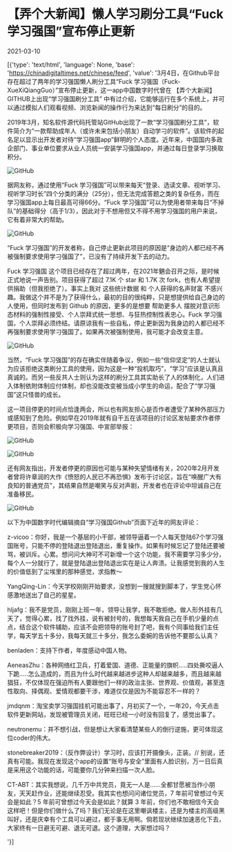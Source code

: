 # 【弄个大新闻】懒人学习刷分工具“Fuck学习强国”宣布停止更新

2021-03-10

[{'type': 'text/html', 'language': None, 'base': 'https://chinadigitaltimes.net/chinese/feed', 'value': '3月4日，在Github平台存在超过了两年的学习强国懒人刷分工具“Fuck 学习强国（Fuck-XueXiQiangGuo）”宣布停止更新，这一app中国数字时代曾在 【弄个大新闻】GITHUB上出现“学习强国刷分工具”  中有过介绍，它能够运行在多个系统上，并可以通过模拟人们观看视频、浏览新闻的操作行为来达到“每日刷分”的目的。



2019年3月，知名软件源代码托管站GitHub出现了一款“学习强国刷分工具”，软件简介为“一款帮助成年人（或许未来包括小朋友）自动学刁的软件”。该软件的起名足以显示出开发者对待“学习强国app”鲜明的个人态度。近年来，中国国内多政企部门、事业单位要求从业人员统一安装学习强国app，并通过每日登录学习换取积分。



![GitHub](https://chinadigitaltimes.net/chinese/files/2019/03/%E5%AD%A6%E4%B9%A0%E5%BC%BA%E5%9B%BD.jpg)

据网友称，通过使用“Fuck 学习强国”可以带来每天“登录、选读文章、视听学习、视听学习时长”四个分类的满分（25分），但无法完成答题之类的复杂任务，而在学习强国app上每日最高可得66分。“Fuck 学习强国”可以为使用者带来每日“不掉队”的基础得分（高于1/3），因此对于不想用但又不得不用学习强国的用户来说，它有着非常大的帮助。

![GitHub](https://chinadigitaltimes.net/chinese/files/2021/03/image-1615358824690.png)

“Fuck 学习强国”的开发者称，自己停止更新此项目的原因是“身边的人都已经不再被强制要求使用学刁强国了”，已没有了持续开发下去的动力。



Fuck 学习强国 这个项目已经存在了超过两年，在2021年魉会召开之际，是时候正式地说一声告别。项目获得了超过 7.1K 个 star 和 1.7K 次 fork，也有人希望提供捐助（但我拒绝了）。事实上我对 这些统计数据 和 个人获得的名声财富 不感兴趣。我做这个并不是为了获得什么，最初的目的很纯粹，只是想提供给自己身边的人使用，但同时发布到 Github 的原因，更多的是想要 帮助更多人 摆脱对意识形态材料的强制性接受、个人崇拜式统一思想、与狂热控制性表忠心。Fuck 学习强国，个人崇拜必须终结。请原谅我有一些自私，停止更新因为我身边的人都已经不再强制要求使用学刁强国了。如果再次被强制使用，我可能才会改变主意。



![GitHub](https://chinadigitaltimes.net/chinese/files/2021/03/image-1615359252031.png)

当然，“Fuck 学习强国”的存在确实伴随着争议，例如一些“信仰坚定”的人士就认为应该拒绝这类刷分工具的使用，因为这是一种“投机取巧”，“学习”应该是认真且真诚的。而另一些反共人士则认为这样的刷分工具其实助长了人的体制化，人们进入体制依附体制应付体制，却也没能改变被当成小学生的命运，配合了“学习强国”这只怪兽的成长。

这一项目停更的时间点恰逢两会，所以也有网友担心是否作者遭受了某种外部压力或感知到了危险。例如早在2019年就有自干五在该项目的讨论区发帖要求作者停更项目，否则会积极向学习强国、中宣部举报：

![GitHub](https://chinadigitaltimes.net/chinese/files/2021/03/image-1615359653480.png)

![GitHub](https://chinadigitaltimes.net/chinese/files/2021/03/image-1615359703921.png)

还有网友指出，开发者停更的原因也可能与某种失望情绪有关，2020年2月开发者曾将许章润的大作《愤怒的人民已不再恐惧》发布于讨论区，旨在“唤醒广大有良知的普通党员”，其结果自然是嘲笑与反对声剧，开发者也在评论中坦诚自己在准备移民。

![GitHub](https://chinadigitaltimes.net/chinese/files/2021/03/image-1615363134683.png)

以下为中国数字时代编辑摘自“学习强国Github”页面下近年的网友评论：



z-vicoo：你好，我是一个基层的小干部，被领导逼着一个人每天登陆67个学习强国账号，只能不停的登陆退出登陆退出，重复操作。如果有时候忘记了登陆还要被骂，被训斥。心累。想问问大神可不可新增一个这个功能，我不需要学习多少分，每个人一分就行了，就是登陆退出登陆退出实在是让人奔溃。让我感觉到我的人生的价值低到了尘埃里的那种感觉，求指教～

YangQing-Lin：今天学校刚刚开始要求，没想到一搜就搜到脚本了，学生党心怀感激地送出了自己的星星。

hljafg：我不是党员，刚刚上班一年，领导让我学，我不敢拒绝。做人形外挂有几天了，觉得心累，找了找外挂，说有被封号的，我想每天我自己在手机少量的点点，结合这个软件辅助，应该不会把领导的账号封了吧，我有个同事给我们主任学，每天学五十多分，我每天就三十多分，我怎么委婉的告诉他不要那么认真？

benladen：支持下作者，年度感动中国人物。

AeneasZhu：各种网络红卫兵，打着爱国、道德、正能量的旗帜&#8230;..四处撕咬逼人下跪&#8230;..怎么造成的，而且为什么时代越来越进步这种人却越来越多，而且越来越猖狂，不仅体现在强迫所有人要跟他们一样的政治主张、世界观、价值观，甚至连性取向、择偶观、爱情观都要干涉，难道仅仅是因为不能容忍不一样的？

jmdqnm：淘宝卖学习强国挂机可能出事了，月初买了一个，一年20，今天点击软件更新网站，发现被管理员关闭，旺旺已经一小时没有回复了，感觉出事了。

neutronemu：并不想引战，但是想让大家看清楚某些人的倒行逆施，更可体现这位coder的伟大。

stonebreaker2019：（反作弊设计）学习时，应该打开摄像头，正装。// 别说，还真有可能。我现在发现这个app的设置“账号与安全”里面有人脸识别，万一日后真是采用这个功能的话，可能要你几分钟来扫描一次人脸。

CT-ABT：其实我想说，几千万中共党员，竟无一人是……全都甘愿被当作小朋友，天天赶作业，还能继续忍受。我其实也想问问诸位党员，7 年前可曾想过今天会是如此？5 年前可曾想过今天会是如此？就算 3 年前，你们也不敢相信今天会这样吧！但是你们做什么了吗？我们无论是在这里嘲讽楼主，还是为楼主的高级黑叫好，还是庆幸有个工具可以避过，都于事无用啊。倘若现状继续加速恶化下去，大家终有一日避无可避、退无可退。这个道理，大家想过吗？

'}]